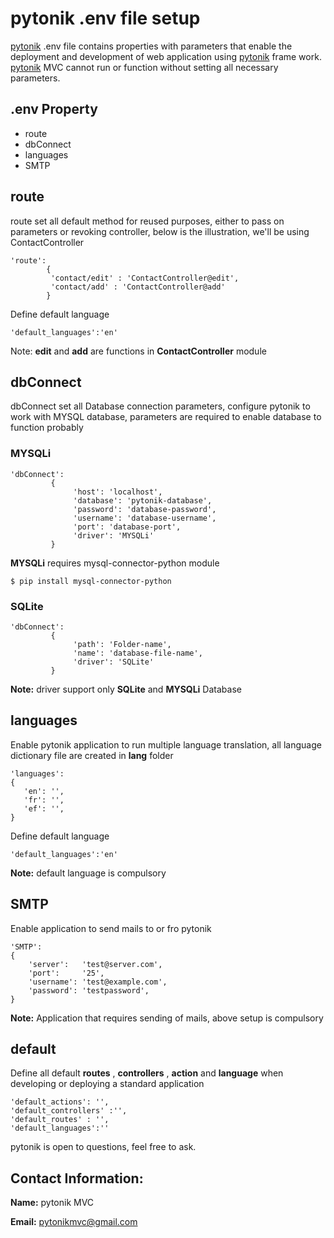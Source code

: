 # pytonik .env file setup

[pytonik](https://pypi.python.org/pypi/pytonik) .env file contains properties with parameters that enable the deployment and development of web application using [pytonik](https://pypi.python.org/pypi/pytonik) frame work.
[pytonik](https://pypi.python.org/pypi/pytonik) MVC cannot run or function without setting all necessary parameters.

## .env Property
  - route
  - dbConnect
  - languages
  - SMTP

## route
route set all default method for reused purposes, either to pass on parameters or revoking controller, below is the illustration, we'll be using ContactController 
```
'route':
        {
         'contact/edit' : 'ContactController@edit',
         'contact/add' : 'ContactController@add'
        }
```

Define default language

```
'default_languages':'en'
```

Note: **edit** and **add** are functions in **ContactController** module

## dbConnect
dbConnect set all Database connection parameters, configure pytonik to work with MYSQL database, parameters are required to enable database to function probably  

### MYSQLi
```
'dbConnect':
         {
              'host': 'localhost',
              'database': 'pytonik-database',
              'password': 'database-password',
              'username': 'database-username',
              'port': 'database-port',
              'driver': 'MYSQLi'
         }
``` 

**MYSQLi**  requires mysql-connector-python module

```
$ pip install mysql-connector-python

``` 


### SQLite

```
'dbConnect':
         {
              'path': 'Folder-name',
              'name': 'database-file-name',
              'driver': 'SQLite'
         }
``` 

**Note:** driver support only **SQLite** and  **MYSQLi**  Database


## languages
Enable pytonik application to run multiple language translation, all language dictionary file are created in **lang** folder 
```
'languages':
{
   'en': '',
   'fr': '',
   'ef': '',
}
```

Define default language

```
'default_languages':'en'
```
**Note:** default language is compulsory

## SMTP
Enable  application to send mails to or fro pytonik
```
'SMTP':
{
    'server':   'test@server.com',
    'port':     '25',
    'username': 'test@example.com',
    'password': 'testpassword',
}
```
**Note:** Application that requires sending of mails, above setup is compulsory


## default
Define all default **routes** , **controllers** , **action** and **language** when developing or deploying a standard  application

```
'default_actions': '',
'default_controllers' :'',
'default_routes' : '',
'default_languages':''
```


pytonik is open to questions, feel free to ask.

## Contact Information: 

**Name:**  pytonik MVC

**Email:** pytonikmvc@gmail.com

